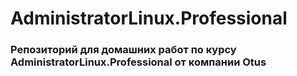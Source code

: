 # AdministratorLinux.Professional
### Репозиторий для домашних работ по курсу AdministratorLinux.Professional от компании Otus
